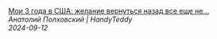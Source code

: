 <!--2024-09-12 07:00:04-->
<div class="yb">
  <a class="nodecor" href="/posts.html?rabota/moi_3_goda_v_ssha_jelanie_vernutsya_nazad_vse_eshche_ne_voznikalo_jiznvamerike_rabotavssha">
    <img class="preview" data-videoid="9zFtIylPJ7c" src="https://i2.ytimg.com/vi/9zFtIylPJ7c/hqdefault.jpg" align="middle" alt="">
  </a>
  <div class="inlbl text">
    <a class="nodecor" href="/posts.html?rabota/moi_3_goda_v_ssha_jelanie_vernutsya_nazad_vse_eshche_ne_voznikalo_jiznvamerike_rabotavssha">Мои 3 года в США: желание вернуться назад все еще не...</a><br>
    <i class="smaller2">Анатолий Полховский | HandyTeddy </i><br>
    <i class="smaller3">2024-09-12</i>
  </div>
</div>
